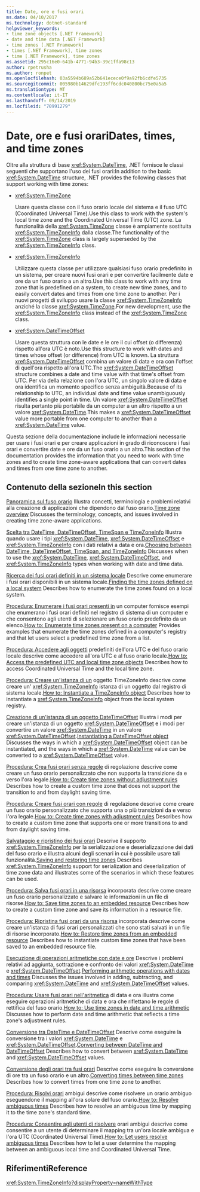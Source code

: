 ```yaml
---
title: Date, ore e fusi orari
ms.date: 04/10/2017
ms.technology: dotnet-standard
helpviewer_keywords:
- time zone objects [.NET Framework]
- date and time data [.NET Framework]
- time zones [.NET Framework]
- times [.NET Framework], time zones
- time [.NET Framework], time zones
ms.assetid: 295c16e0-641b-4771-94b3-39c1ffa98c13
author: rpetrusha
ms.author: ronpet
ms.openlocfilehash: 03a5594b689a52b641ecece0f9a92fb6cdfe5735
ms.sourcegitcommit: 005980b14629dfc193ff6cdc040800bc75e0a5a5
ms.translationtype: MT
ms.contentlocale: it-IT
ms.lasthandoff: 09/14/2019
ms.locfileid: "70991279"
---
```

# <a name="dates-times-and-time-zones"></a><span data-ttu-id="177d5-102">Date, ore e fusi orari</span><span class="sxs-lookup"><span data-stu-id="177d5-102">Dates, times, and time zones</span></span>

<span data-ttu-id="177d5-103">Oltre alla struttura di base <xref:System.DateTime>, .NET fornisce le classi seguenti che supportano l'uso dei fusi orari:</span><span class="sxs-lookup"><span data-stu-id="177d5-103">In addition to the basic <xref:System.DateTime> structure, .NET provides the following classes that support working with time zones:</span></span>

* <xref:System.TimeZone>

  <span data-ttu-id="177d5-104">Usare questa classe con il fuso orario locale del sistema e il fuso UTC (Coordinated Universal Time).</span><span class="sxs-lookup"><span data-stu-id="177d5-104">Use this class to work with the system's local time zone and the Coordinated Universal Time (UTC) zone.</span></span> <span data-ttu-id="177d5-105">La funzionalità della <xref:System.TimeZone> classe è ampiamente sostituita <xref:System.TimeZoneInfo> dalla classe.</span><span class="sxs-lookup"><span data-stu-id="177d5-105">The functionality of the <xref:System.TimeZone> class is largely superseded by the <xref:System.TimeZoneInfo> class.</span></span>

* <xref:System.TimeZoneInfo>

  <span data-ttu-id="177d5-106">Utilizzare questa classe per utilizzare qualsiasi fuso orario predefinito in un sistema, per creare nuovi fusi orari e per convertire facilmente date e ore da un fuso orario a un altro.</span><span class="sxs-lookup"><span data-stu-id="177d5-106">Use this class to work with any time zone that is predefined on a system, to create new time zones, and to easily convert dates and times from one time zone to another.</span></span> <span data-ttu-id="177d5-107">Per i nuovi progetti di sviluppo usare la classe <xref:System.TimeZoneInfo> anziché la classe <xref:System.TimeZone>.</span><span class="sxs-lookup"><span data-stu-id="177d5-107">For new development, use the <xref:System.TimeZoneInfo> class instead of the <xref:System.TimeZone> class.</span></span>

* <xref:System.DateTimeOffset>

  <span data-ttu-id="177d5-108">Usare questa struttura con le date e le ore il cui offset (o differenza) rispetto all'ora UTC è noto.</span><span class="sxs-lookup"><span data-stu-id="177d5-108">Use this structure to work with dates and times whose offset (or difference) from UTC is known.</span></span> <span data-ttu-id="177d5-109">La struttura <xref:System.DateTimeOffset> combina un valore di data e ora con l'offset di quell'ora rispetto all'ora UTC.</span><span class="sxs-lookup"><span data-stu-id="177d5-109">The <xref:System.DateTimeOffset> structure combines a date and time value with that time's offset from UTC.</span></span> <span data-ttu-id="177d5-110">Per via della relazione con l'ora UTC, un singolo valore di data e ora identifica un momento specifico senza ambiguità.</span><span class="sxs-lookup"><span data-stu-id="177d5-110">Because of its relationship to UTC, an individual date and time value unambiguously identifies a single point in time.</span></span> <span data-ttu-id="177d5-111">Un valore <xref:System.DateTimeOffset> risulta pertanto più portabile da un computer a un altro rispetto a un valore <xref:System.DateTime>.</span><span class="sxs-lookup"><span data-stu-id="177d5-111">This makes a <xref:System.DateTimeOffset> value more portable from one computer to another than a <xref:System.DateTime> value.</span></span>

<span data-ttu-id="177d5-112">Questa sezione della documentazione include le informazioni necessarie per usare i fusi orari e per creare applicazioni in grado di riconoscere i fusi orari e convertire date e ore da un fuso orario a un altro.</span><span class="sxs-lookup"><span data-stu-id="177d5-112">This section of the documentation provides the information that you need to work with time zones and to create time zone-aware applications that can convert dates and times from one time zone to another.</span></span>

## <a name="in-this-section"></a><span data-ttu-id="177d5-113">Contenuto della sezione</span><span class="sxs-lookup"><span data-stu-id="177d5-113">In this section</span></span>

<span data-ttu-id="177d5-114">[Panoramica sul fuso orario](../../../docs/standard/datetime/time-zone-overview.md) Illustra concetti, terminologia e problemi relativi alla creazione di applicazioni che dipendono dal fuso orario.</span><span class="sxs-lookup"><span data-stu-id="177d5-114">[Time zone overview](../../../docs/standard/datetime/time-zone-overview.md) Discusses the terminology, concepts, and issues involved in creating time zone-aware applications.</span></span>

<span data-ttu-id="177d5-115">[Scelta tra DateTime, DateTimeOffset, TimeSpan e TimeZoneInfo](../../../docs/standard/datetime/choosing-between-datetime.md) Illustra quando usare i tipi <xref:System.DateTime>, <xref:System.DateTimeOffset> e <xref:System.TimeZoneInfo> con i dati relativi a data e ora.</span><span class="sxs-lookup"><span data-stu-id="177d5-115">[Choosing between DateTime, DateTimeOffset, TimeSpan, and TimeZoneInfo](../../../docs/standard/datetime/choosing-between-datetime.md) Discusses when to use the <xref:System.DateTime>, <xref:System.DateTimeOffset>, and <xref:System.TimeZoneInfo> types when working with date and time data.</span></span>

<span data-ttu-id="177d5-116">[Ricerca dei fusi orari definiti in un sistema locale](../../../docs/standard/datetime/finding-the-time-zones-on-local-system.md) Descrive come enumerare i fusi orari disponibili in un sistema locale.</span><span class="sxs-lookup"><span data-stu-id="177d5-116">[Finding the time zones defined on a local system](../../../docs/standard/datetime/finding-the-time-zones-on-local-system.md) Describes how to enumerate the time zones found on a local system.</span></span>

<span data-ttu-id="177d5-117">[Procedura: Enumerare i fusi orari presenti in](../../../docs/standard/datetime/enumerate-time-zones.md) un computer fornisce esempi che enumerano i fusi orari definiti nel registro di sistema di un computer e che consentono agli utenti di selezionare un fuso orario predefinito da un elenco.</span><span class="sxs-lookup"><span data-stu-id="177d5-117">[How to: Enumerate time zones present on a computer](../../../docs/standard/datetime/enumerate-time-zones.md) Provides examples that enumerate the time zones defined in a computer's registry and that let users select a predefined time zone from a list.</span></span>

<span data-ttu-id="177d5-118">[Procedura: Accedere agli oggetti](../../../docs/standard/datetime/access-utc-and-local.md) predefiniti dell'ora UTC e del fuso orario locale descrive come accedere all'ora UTC e al fuso orario locale.</span><span class="sxs-lookup"><span data-stu-id="177d5-118">[How to: Access the predefined UTC and local time zone objects](../../../docs/standard/datetime/access-utc-and-local.md) Describes how to access Coordinated Universal Time and the local time zone.</span></span>

<span data-ttu-id="177d5-119">[Procedura: Creare un'istanza di un](../../../docs/standard/datetime/instantiate-time-zone-info.md) oggetto TimeZoneInfo descrive come creare un' <xref:System.TimeZoneInfo> istanza di un oggetto dal registro di sistema locale.</span><span class="sxs-lookup"><span data-stu-id="177d5-119">[How to: Instantiate a TimeZoneInfo object](../../../docs/standard/datetime/instantiate-time-zone-info.md) Describes how to instantiate a <xref:System.TimeZoneInfo> object from the local system registry.</span></span>

<span data-ttu-id="177d5-120">[Creazione di un'istanza di un oggetto DateTimeOffset](../../../docs/standard/datetime/instantiating-a-datetimeoffset-object.md) Illustra i modi per creare un'istanza di un oggetto <xref:System.DateTimeOffset> e i modi per convertire un valore <xref:System.DateTime> in un valore <xref:System.DateTimeOffset>.</span><span class="sxs-lookup"><span data-stu-id="177d5-120">[Instantiating a DateTimeOffset object](../../../docs/standard/datetime/instantiating-a-datetimeoffset-object.md) Discusses the ways in which a <xref:System.DateTimeOffset> object can be instantiated, and the ways in which a <xref:System.DateTime> value can be converted to a <xref:System.DateTimeOffset> value.</span></span>

<span data-ttu-id="177d5-121">[Procedura: Crea fusi orari senza regole](../../../docs/standard/datetime/create-time-zones-without-adjustment-rules.md) di regolazione descrive come creare un fuso orario personalizzato che non supporta la transizione da e verso l'ora legale.</span><span class="sxs-lookup"><span data-stu-id="177d5-121">[How to: Create time zones without adjustment rules](../../../docs/standard/datetime/create-time-zones-without-adjustment-rules.md) Describes how to create a custom time zone that does not support the transition to and from daylight saving time.</span></span>

<span data-ttu-id="177d5-122">[Procedura: Creare fusi orari con regole](../../../docs/standard/datetime/create-time-zones-with-adjustment-rules.md) di regolazione descrive come creare un fuso orario personalizzato che supporta una o più transizioni da e verso l'ora legale.</span><span class="sxs-lookup"><span data-stu-id="177d5-122">[How to: Create time zones with adjustment rules](../../../docs/standard/datetime/create-time-zones-with-adjustment-rules.md) Describes how to create a custom time zone that supports one or more transitions to and from daylight saving time.</span></span>

<span data-ttu-id="177d5-123">[Salvataggio e ripristino dei fusi orari](../../../docs/standard/datetime/saving-and-restoring-time-zones.md) Descrive il supporto <xref:System.TimeZoneInfo> per la serializzazione e deserializzazione dei dati del fuso orario e illustra alcuni degli scenari in cui è possibile usare tali funzionalità.</span><span class="sxs-lookup"><span data-stu-id="177d5-123">[Saving and restoring time zones](../../../docs/standard/datetime/saving-and-restoring-time-zones.md) Describes <xref:System.TimeZoneInfo> support for serialization and deserialization of time zone data and illustrates some of the scenarios in which these features can be used.</span></span>

<span data-ttu-id="177d5-124">[Procedura: Salva fusi orari in una risorsa](../../../docs/standard/datetime/save-time-zones-to-an-embedded-resource.md) incorporata descrive come creare un fuso orario personalizzato e salvare le informazioni in un file di risorse.</span><span class="sxs-lookup"><span data-stu-id="177d5-124">[How to: Save time zones to an embedded resource](../../../docs/standard/datetime/save-time-zones-to-an-embedded-resource.md) Describes how to create a custom time zone and save its information in a resource file.</span></span>

<span data-ttu-id="177d5-125">[Procedura: Ripristina fusi orari da una risorsa](../../../docs/standard/datetime/restore-time-zones-from-an-embedded-resource.md) incorporata descrive come creare un'istanza di fusi orari personalizzati che sono stati salvati in un file di risorse incorporato.</span><span class="sxs-lookup"><span data-stu-id="177d5-125">[How to: Restore time zones from an embedded resource](../../../docs/standard/datetime/restore-time-zones-from-an-embedded-resource.md) Describes how to instantiate custom time zones that have been saved to an embedded resource file.</span></span>

<span data-ttu-id="177d5-126">[Esecuzione di operazioni aritmetiche con date e ore](../../../docs/standard/datetime/performing-arithmetic-operations.md) Descrive i problemi relativi ad aggiunta, sottrazione e confronto dei valori <xref:System.DateTime> e <xref:System.DateTimeOffset>.</span><span class="sxs-lookup"><span data-stu-id="177d5-126">[Performing arithmetic operations with dates and times](../../../docs/standard/datetime/performing-arithmetic-operations.md) Discusses the issues involved in adding, subtracting, and comparing <xref:System.DateTime> and <xref:System.DateTimeOffset> values.</span></span>

<span data-ttu-id="177d5-127">[Procedura: Usare fusi orari nell'aritmetica](../../../docs/standard/datetime/use-time-zones-in-arithmetic.md) di data e ora illustra come eseguire operazioni aritmetiche di data e ora che riflettano le regole di rettifica del fuso orario.</span><span class="sxs-lookup"><span data-stu-id="177d5-127">[How to: Use time zones in date and time arithmetic](../../../docs/standard/datetime/use-time-zones-in-arithmetic.md) Discusses how to perform date and time arithmetic that reflects a time zone's adjustment rules.</span></span>

<span data-ttu-id="177d5-128">[Conversione tra DateTime e DateTimeOffset](../../../docs/standard/datetime/converting-between-datetime-and-offset.md) Descrive come eseguire la conversione tra i valori <xref:System.DateTime> e <xref:System.DateTimeOffset>.</span><span class="sxs-lookup"><span data-stu-id="177d5-128">[Converting between DateTime and DateTimeOffset](../../../docs/standard/datetime/converting-between-datetime-and-offset.md) Describes how to convert between <xref:System.DateTime> and <xref:System.DateTimeOffset> values.</span></span>

<span data-ttu-id="177d5-129">[Conversione degli orari tra fusi orari](../../../docs/standard/datetime/converting-between-time-zones.md) Descrive come eseguire la conversione di ore tra un fuso orario e un altro.</span><span class="sxs-lookup"><span data-stu-id="177d5-129">[Converting times between time zones](../../../docs/standard/datetime/converting-between-time-zones.md) Describes how to convert times from one time zone to another.</span></span>

<span data-ttu-id="177d5-130">[Procedura: Risolvi orari](../../../docs/standard/datetime/resolve-ambiguous-times.md) ambigui descrive come risolvere un orario ambiguo eseguendone il mapping all'ora solare del fuso orario.</span><span class="sxs-lookup"><span data-stu-id="177d5-130">[How to: Resolve ambiguous times](../../../docs/standard/datetime/resolve-ambiguous-times.md) Describes how to resolve an ambiguous time by mapping it to the time zone's standard time.</span></span>

<span data-ttu-id="177d5-131">[Procedura: Consentire agli utenti di risolvere](../../../docs/standard/datetime/let-users-resolve-ambiguous-times.md) orari ambigui descrive come consentire a un utente di determinare il mapping tra un'ora locale ambigua e l'ora UTC (Coordinated Universal Time).</span><span class="sxs-lookup"><span data-stu-id="177d5-131">[How to: Let users resolve ambiguous times](../../../docs/standard/datetime/let-users-resolve-ambiguous-times.md) Describes how to let a user determine the mapping between an ambiguous local time and Coordinated Universal Time.</span></span>

## <a name="reference"></a><span data-ttu-id="177d5-132">Riferimenti</span><span class="sxs-lookup"><span data-stu-id="177d5-132">Reference</span></span>

<xref:System.TimeZoneInfo?displayProperty=nameWithType>

